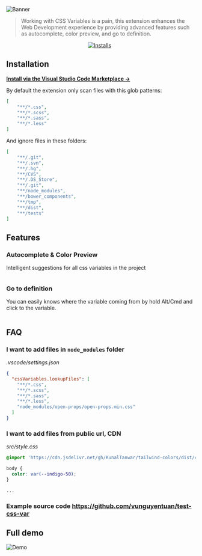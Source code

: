![Banner](https://github.com/vunguyentuan/vscode-css-variables/raw/master/banner.jpg)

> Working with CSS Variables is a pain, this extension enhances the Web Development experience by providing advanced features such as autocomplete, color preview, and go to definition.

<p align="center">
<a href="https://marketplace.visualstudio.com/items?itemName=vunguyentuan.vscode-css-variables"><img src="https://vsmarketplacebadge.apphb.com/installs-short/vunguyentuan.vscode-css-variables.svg" alt="Installs"/></a>
<a href="https://marketplace.visualstudio.com/items?itemName=vunguyentuan.vscode-css-variables"><img src="https://vsmarketplacebadge.apphb.com/version/vunguyentuan.vscode-css-variables.svg" alt=""/></a>
<a href="https://marketplace.visualstudio.com/items?itemName=vunguyentuan.vscode-css-variables"><img src="https://vsmarketplacebadge.apphb.com/rating-star/vunguyentuan.vscode-css-variables.svg" alt=""/></a>
</p>

## Installation

**[Install via the Visual Studio Code Marketplace →](https://marketplace.visualstudio.com/items?itemName=vunguyentuan.vscode-css-variables)**

By default the extension only scan files with this glob patterns: 

```json
[
	"**/*.css",
	"**/*.scss",
	"**/*.sass",
	"**/*.less"
]
```

And ignore files in these folders:

```json
[
	"**/.git",
	"**/.svn",
	"**/.hg",
	"**/CVS",
	"**/.DS_Store",
	"**/.git",
	"**/node_modules",
	"**/bower_components",
	"**/tmp",
	"**/dist",
	"**/tests"
]
```

## Features
### Autocomplete & Color Preview

Intelligent suggestions for all css variables in the project

<img src="https://github.com/vunguyentuan/vscode-css-variables/raw/master/demo/color_autocomplete.png" alt="" />

### Go to definition

You can easily knows where the variable coming from by hold Alt/Cmd and click to the variable.

<img src="https://github.com/vunguyentuan/vscode-css-variables/raw/master/demo/goto-definition-trim.gif" alt="" />

## FAQ
### I want to add files in `node_modules` folder
*.vscode/settings.json*
```json
{
  "cssVariables.lookupFiles": [
    "**/*.css",
    "**/*.scss",
    "**/*.sass",
    "**/*.less",
    "node_modules/open-props/open-props.min.css"
  ]
}
```

### I want to add files from public url, CDN
*src/style.css*
```css
@import 'https://cdn.jsdelivr.net/gh/KunalTanwar/tailwind-colors/dist/css/colors.min.css';

body {
  color: var(--indigo-50);
}

...
```

### Example source code https://github.com/vunguyentuan/test-css-var
## Full demo
![Demo](https://github.com/vunguyentuan/vscode-css-variables/raw/master/demo/demo.v2.3.0.gif)
